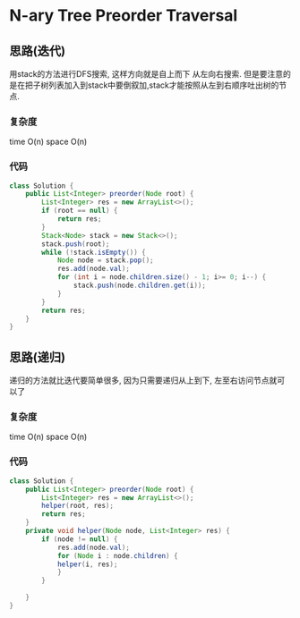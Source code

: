 # N-ary Tree Preorder Traversal

## 思路(迭代)
用stack的方法进行DFS搜索, 这样方向就是自上而下 从左向右搜索. 但是要注意的是在把子树列表加入到stack中要倒叙加,stack才能按照从左到右顺序吐出树的节点.
### 复杂度
time O(n) space O(n)
### 代码
```java
class Solution {
    public List<Integer> preorder(Node root) {
        List<Integer> res = new ArrayList<>();
        if (root == null) {
            return res;
        }
        Stack<Node> stack = new Stack<>();
        stack.push(root);
        while (!stack.isEmpty()) {
            Node node = stack.pop();
            res.add(node.val);
            for (int i = node.children.size() - 1; i>= 0; i--) {
                stack.push(node.children.get(i));
            }
        }
        return res;
    }
}
``` 

## 思路(递归)
递归的方法就比迭代要简单很多, 因为只需要递归从上到下, 左至右访问节点就可以了
### 复杂度
time O(n) space O(n)
### 代码
```java
class Solution {
    public List<Integer> preorder(Node root) {
        List<Integer> res = new ArrayList<>();
        helper(root, res);
        return res;
    }
    private void helper(Node node, List<Integer> res) {
        if (node != null) {
            res.add(node.val);
            for (Node i : node.children) {
            helper(i, res);
            }
        }
        
    }
}
```